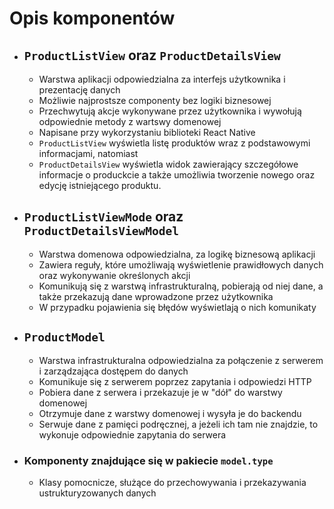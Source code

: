 # Opis komponentów

 - ## `ProductListView` oraz `ProductDetailsView`
   - Warstwa aplikacji odpowiedzialna za interfejs użytkownika i prezentację danych
   - Możliwie najprostsze componenty bez logiki biznesowej
   - Przechwytują akcje wykonywane przez użytkownika i wywołują odpowiednie metody z wartswy domenowej
   - Napisane przy wykorzystaniu biblioteki React Native
   - `ProductListView` wyświetla listę produktów wraz z podstawowymi informacjami, natomiast 
   - `ProductDetailsView` wyświetla widok zawierający szczegółowe informacje o produckcie a także umożliwia tworzenie nowego oraz edycję istniejącego produktu.

 - ## `ProductListViewMode` oraz `ProductDetailsViewModel`
   - Warstwa domenowa odpowiedzialna, za logikę biznesową aplikacji
   - Zawiera reguły, które umożliwają wyświetlenie prawidłowych danych oraz wykonywanie określonych akcji
   - Komunikują się z warstwą infrastrukturalną, pobierają od niej dane, a także przekazują dane wprowadzone przez użytkownika
   - W przypadku pojawienia się błędów wyświetlają o nich komunikaty

 - ## `ProductModel`
   - Warstwa infrastrukturalna odpowiedzialna za połączenie z serwerem i zarządzająca dostępem do danych
   - Komunikuje się z serwerem poprzez zapytania i odpowiedzi HTTP
   - Pobiera dane z serwera i przekazuje je w "dół" do warstwy domenowej
   - Otrzymuje dane z warstwy domenowej i wysyła je do backendu
   - Serwuje dane z pamięci podręcznej, a jeżeli ich tam nie znajdzie, to wykonuje odpowiednie zapytania do serwera

 - ### Komponenty znajdujące się w pakiecie `model.type`
   - Klasy pomocnicze, służące do przechowywania i przekazywania ustrukturyzowanych danych